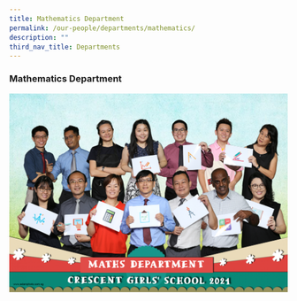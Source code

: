 ```yaml
---
title: Mathematics Department
permalink: /our-people/departments/mathematics/
description: ""
third_nav_title: Departments
---
```

### **Mathematics Department**

![](/images/dept6.png)
